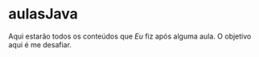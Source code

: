 # aulasJava
Aqui estarão todos os conteúdos que *Eu* fiz após alguma aula. O objetivo aqui é me desafiar. 
